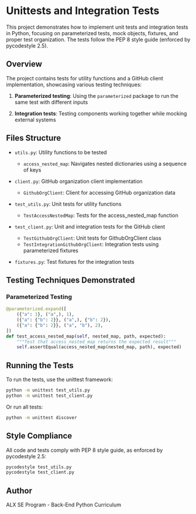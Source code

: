 # Unittests and Integration Tests

This project demonstrates how to implement unit tests and integration tests in Python, focusing on parameterized tests, mock objects, fixtures, and proper test organization. The tests follow the PEP 8 style guide (enforced by pycodestyle 2.5).

## Overview

The project contains tests for utility functions and a GitHub client implementation, showcasing various testing techniques:

1. **Parameterized testing**: Using the `parameterized` package to run the same test with different inputs

2. **Integration tests**: Testing components working together while mocking external systems

## Files Structure

- `utils.py`: Utility functions to be tested
  - `access_nested_map`: Navigates nested dictionaries using a sequence of keys
  
- `client.py`: GitHub organization client implementation
  - `GithubOrgClient`: Client for accessing GitHub organization data

- `test_utils.py`: Unit tests for utility functions
  - `TestAccessNestedMap`: Tests for the access_nested_map function
    
- `test_client.py`: Unit and integration tests for the GitHub client
  - `TestGithubOrgClient`: Unit tests for GithubOrgClient class
  - `TestIntegrationGithubOrgClient`: Integration tests using parameterized fixtures

- `fixtures.py`: Test fixtures for the integration tests

## Testing Techniques Demonstrated

### Parameterized Testing
```python
@parameterized.expand([
    ({"a": 1}, ("a",), 1),
    ({"a": {"b": 2}}, ("a",), {"b": 2}),
    ({"a": {"b": 2}}, ("a", "b"), 2),
])
def test_access_nested_map(self, nested_map, path, expected):
    """Test that access_nested_map returns the expected result"""
    self.assertEqual(access_nested_map(nested_map, path), expected)
```


## Running the Tests

To run the tests, use the unittest framework:

```bash
python -m unittest test_utils.py
python -m unittest test_client.py
```

Or run all tests:

```bash
python -m unittest discover
```

## Style Compliance

All code and tests comply with PEP 8 style guide, as enforced by pycodestyle 2.5:

```bash
pycodestyle test_utils.py
pycodestyle test_client.py
```

## Author

ALX SE Program - Back-End Python Curriculum
